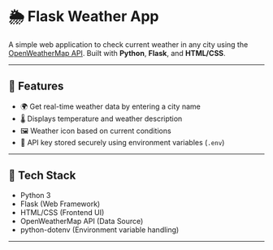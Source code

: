 # 🌦️ Flask Weather App

A simple web application to check current weather in any city using the [OpenWeatherMap API](https://openweathermap.org/api). Built with **Python**, **Flask**, and **HTML/CSS**.

---

## 🔧 Features

- 🌍 Get real-time weather data by entering a city name  
- 🌡️ Displays temperature and weather description  
- 🖼️ Weather icon based on current conditions  
- 🔐 API key stored securely using environment variables (`.env`)

---

## 🧰 Tech Stack

- Python 3  
- Flask (Web Framework)  
- HTML/CSS (Frontend UI)  
- OpenWeatherMap API (Data Source)  
- python-dotenv (Environment variable handling)

---


